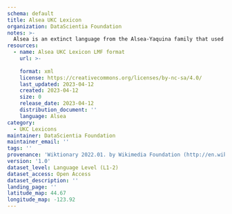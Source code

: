 ```yaml
---
schema: default
title: Alsea UKC Lexicon
organization: DataScientia Foundation
notes: >-
  Alsea is an extinct language from the Alsea-Yaquina family that used to be spoken in North America. The UKC Lexicon of Alsea is represented as a lexico-semantic network. It consists of words, word senses, synsets, as well as sense-level and synset-level relationships
resources:
  - name: Alsea UKC Lexicon LMF format
    url: >-
      
    format: xml
    license: https://creativecommons.org/licenses/by-nc-sa/4.0/
    last_updated: 2023-04-12
    created: 2023-04-12
    size: 0
    release_date: 2023-04-12
    distribution_document: ''
    language: Alsea
category:
  - UKC Lexicons
maintainer: DataScientia Foundation
maintainer_email: ''
tags: ''
provenance: 'Wiktionary 2022.01. by Wikimedia Foundation (http://en.wiktionary.org); Native Languages of the Americas 2021.11. by Laura Redish and Orrin Lewis (http://www.native-languages.org); Princeton WordNet 2.1 by Princeton University (https://wordnet.princeton.edu)'
version: '1.0'
dataset_level: Language Level (L1-2)
dataset_access: Open Access
dataset_description: ''
landing_page: ''
latitude_map: 44.67
longitude_map: -123.92
---
```

